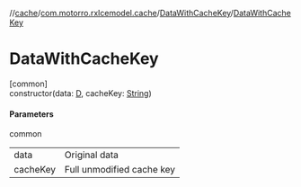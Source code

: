 //[cache](../../../index.md)/[com.motorro.rxlcemodel.cache](../index.md)/[DataWithCacheKey](index.md)/[DataWithCacheKey](-data-with-cache-key.md)

# DataWithCacheKey

[common]\
constructor(data: [D](index.md), cacheKey: [String](https://kotlinlang.org/api/latest/jvm/stdlib/kotlin/-string/index.html))

#### Parameters

common

| | |
|---|---|
| data | Original data |
| cacheKey | Full unmodified cache key |
